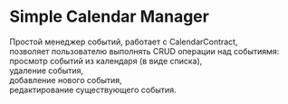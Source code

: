 # Simple Calendar Manager
Простой менеджер событий, работает с CalendarContract, 
<br>
позволяет пользователю выполнять CRUD операции над событиямя:
<br>
просмотр событий из календаря (в виде списка), 
<br>
удаление события, 
<br>
добавление нового события, 
<br>
редактирование существующего события.
